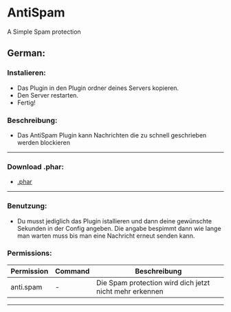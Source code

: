 # AntiSpam
A Simple Spam protection

## German:

### Instalieren:
- Das Plugin in den Plugin ordner deines Servers kopieren.
- Den Server restarten. 
- Fertig!
### Beschreibung:
- Das AntiSpam Plugin kann Nachrichten die zu schnell geschrieben werden blockieren

--------------------
### Download .phar:
- [.phar]()
--------------------

### Benutzung:
- Du musst jediglich das Plugin istallieren und dann deine gewünschte Sekunden in der Config angeben. Die angabe bespimmt dann wie lange man warten muss bis man eine Nachricht erneut senden kann.

### Permissions:
| Permission | Command | Beschreibung |
| ------------- | ------------- |------------- | 
| anti.spam | - | Die Spam protection wird dich jetzt nicht mehr erkennen |

------

